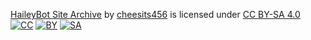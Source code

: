 [HaileyBot Site Archive][1] by [cheesits456][2] is licensed under [CC BY-SA 4.0][3]  
[![CC][4]][3] [![BY][5]][3] [![SA][5]][3]
                                                                                                   
[1]: https://archive.haileybot.com
[2]: https://cheesits456.dev
[3]: https://creativecommons.org/licenses/by-sa/4.0

[4]: https://mirrors.creativecommons.org/presskit/icons/cc.svg
[5]: https://mirrors.creativecommons.org/presskit/icons/by.svg
[6]: https://mirrors.creativecommons.org/presskit/icons/sa.svg
